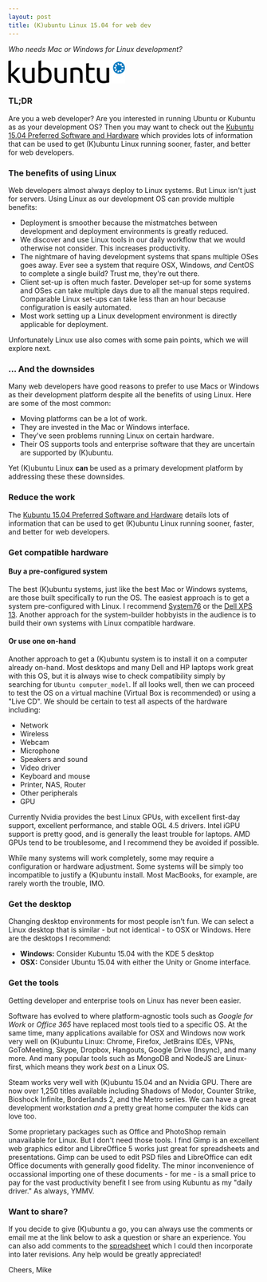 ```yaml
---
layout: post
title: (K)ubuntu Linux 15.04 for web dev
---
```

*Who needs Mac or Windows for Linux development?*

![(K)ubuntu Linux](/images/2015-08-23-kubuntu.png)


### TL;DR

Are you a web developer?  Are you interested in running Ubuntu or
Kubuntu as as your development OS? Then you may want to check out the
[Kubuntu 15.04 Preferred Software and Hardware](https://docs.google.com/spreadsheets/d/1kLIYKYRsan_nvqGSZF-xJNxMkivH7uNdd6F-xY0hAUM/pubhtml)
which provides lots of information that can be used to get (K)ubuntu Linux
running sooner, faster, and better for web developers.

### The benefits of using Linux

Web developers almost always deploy to Linux systems.
But Linux isn't just for servers.  Using Linux as our development OS 
can provide multiple benefits:

- Deployment is smoother because the mistmatches between
  development and deployment environments is greatly reduced.
- We discover and use Linux tools in our daily workflow that
  we would otherwise not consider. This increases
  productivity.
- The nightmare of having development systems that spans multiple OSes
  goes away.  Ever see a system that require OSX, Windows,
  *and* CentOS to complete a single build?  Trust me, they're out there.
- Client set-up is often much faster.  Developer set-up for some
  systems and OSes can take multiple days due to all the manual steps required.
  Comparable Linux set-ups can take less than an hour because
  configuration is easily automated.
- Most work setting up a Linux development environment is directly
  applicable for deployment.

Unfortunately Linux use also comes with some pain points, which we will
explore next.

### ... And the downsides

Many web developers have good reasons to prefer to use Macs or Windows as
their development platform despite all the benefits of using Linux.
Here are some of the most common:

- Moving platforms can be a lot of work.
- They are invested in the Mac or Windows interface.
- They've seen problems running Linux on certain hardware.
- Their OS supports tools and enterprise software that they are uncertain are supported by (K)ubuntu.

Yet (K)ubuntu Linux **can** be used as a primary development platform by addressing
these these downsides.

### Reduce the work

The [Kubuntu 15.04 Preferred Software and Hardware](https://docs.google.com/spreadsheets/d/1kLIYKYRsan_nvqGSZF-xJNxMkivH7uNdd6F-xY0hAUM/pubhtml)
details lots of information that can be used to get (K)ubuntu Linux running sooner, faster,
and better for web developers.

### Get compatible hardware

#### Buy a pre-configured system

The best (K)ubuntu systems, just like the best Mac or Windows systems, are those built
specifically to run the OS. The easiest approach is to get a system
pre-configured with Linux. I recommend [System76](https://system76.com/)
or the [Dell XPS 13](http://www.dell.com/us/business/p/xps-13-linux/pd).
Another approach for the system-builder hobbyists in the audience is to
build their own systems with Linux compatible hardware.

#### Or use one on-hand

Another approach to get a (K)ubuntu system is to install it on a computer
already on-hand.  Most desktops and many Dell and HP laptops work great with this OS,
but it is always wise to check compatibility simply by searching for `Ubuntu
computer_model`. If all looks well, then we can proceed to test the OS on
a virtual machine (Virtual Box is recommended) or using a "Live CD".
We should be certain to test all aspects of the hardware including:

- Network
- Wireless
- Webcam
- Microphone
- Speakers and sound
- Video driver
- Keyboard and mouse
- Printer, NAS, Router
- Other peripherals
- GPU

Currently Nvidia provides the best Linux GPUs, with excellent first-day support, 
excellent performance, and stable OGL 4.5 drivers. Intel iGPU support is pretty good, 
and is generally the least trouble for laptops. AMD GPUs tend to be troublesome, and I
recommend they be avoided if possible.

While many systems will work completely, some may require a configuration or
hardware adjustment.  Some systems will be simply too incompatible to justify
a (K)ubuntu install.  Most MacBooks, for example, are rarely worth the trouble,
IMO.

### Get the desktop

Changing desktop environments for most people isn't fun.
We can select a Linux desktop that is similar - but not identical -
to OSX or Windows.  Here are the desktops I recommend:

- **Windows:** Consider Kubuntu 15.04 with the KDE 5 desktop
- **OSX:** Consider Ubuntu 15.04 with either the Unity or Gnome
  interface.

### Get the tools

Getting developer and enterprise tools on Linux has never been easier.

Software has evolved to where platform-agnostic tools such as *Google for Work* 
or *Office 365* have replaced most tools tied to a specific OS.  At the same time,
many applications available for OSX and Windows now work very well on 
(K)ubuntu Linux: Chrome, Firefox, JetBrains IDEs, VPNs, GoToMeeting, Skype,
Dropbox, Hangouts, Google Drive (Insync), and many more.  And many popular
tools such as MongoDB and NodeJS are Linux-first, which means they work
*best* on a Linux OS.

Steam works very well with (K)ubuntu 15.04 and an Nvidia GPU.  There are now 
over 1,250 titles available including Shadows of Modor, Counter Strike, Bioshock Infinite,
Borderlands 2, and the Metro series.  We can have a great development workstation *and* 
a pretty great home computer the kids can love too.

Some proprietary packages such as Office and PhotoShop remain unavailable
for Linux.  But I don't need those tools. I find Gimp is an excellent web graphics
editor and LibreOffice 5 works just great for spreadsheets and presentations. Gimp can be used to
edit PSD files and LibreOffice can edit Office documents with generally good fidelity.
The minor inconvenience of occassional importing one of these documents - for me - is a small
price to pay for the vast productivity benefit I see from using Kubuntu as my "daily driver."  As always, YMMV.

### Want to share?

If you decide to give (K)ubuntu a go, you can always use the comments or email me at
the link below to ask a question or share an experience.  You can also add
comments to the
[spreadsheet](https://docs.google.com/spreadsheets/d/1kLIYKYRsan_nvqGSZF-xJNxMkivH7uNdd6F-xY0hAUM/pubhtml)
which I could then incorporate into later revisions.  Any help would be greatly appreciated!

Cheers, Mike
